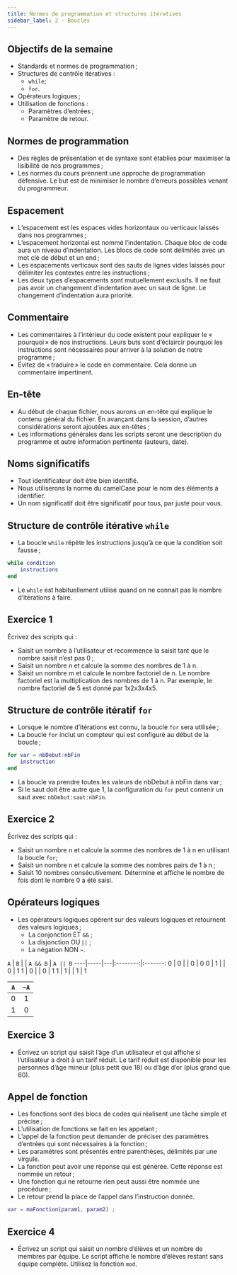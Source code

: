 ```yaml
---
title: Normes de programmation et structures itératives
sidebar_label: 2 - Boucles
---
```


## Objectifs de la semaine
* Standards et normes de programmation ;
* Structures de contrôle itératives :
    * `while`;
    * `for`.
* Opérateurs logiques ;
* Utilisation de fonctions :
    * Paramètres d’entrées ;
    * Paramètre de retour.

## Normes de programmation
* Des règles de présentation et de syntaxe sont établies pour maximiser la lisibilité de nos programmes ;
* Les normes du cours prennent une approche de programmation défensive. Le but est de minimiser le nombre d’erreurs possibles venant du programmeur.

## Espacement
* L’espacement est les espaces vides horizontaux ou verticaux laissés dans nos programmes ;
* L’espacement horizontal est nommé l’indentation. Chaque bloc de code aura un niveau d’indentation. Les blocs de code sont délimités avec un mot clé de début et un end ;
* Les espacements verticaux sont des sauts de lignes vides laissés pour délimiter les contextes entre les instructions ;
* Les deux types d’espacements sont mutuellement exclusifs. Il ne faut pas avoir un changement d’indentation avec un saut de ligne. Le changement d’indentation aura priorité.

## Commentaire
* Les commentaires à l’intérieur du code existent pour expliquer le « pourquoi » de nos instructions. Leurs buts sont d’éclaircir pourquoi les instructions sont nécessaires pour arriver à la solution de notre programme ;
* Évitez de « traduire » le code en commentaire. Cela donne un commentaire impertinent.

## En-tête
* Au début de chaque fichier, nous aurons un en-tête qui explique le contenu général du fichier. En avançant dans la session, d’autres considérations seront ajoutées aux en-têtes ;
* Les informations générales dans les scripts seront une description du programme et autre information pertinente (auteurs, date).

## Noms significatifs
* Tout identificateur doit être bien identifié.
* Nous utiliserons la norme du camelCase pour le nom des éléments à identifier.
* Un nom significatif doit être significatif pour tous, par juste pour vous.

## Structure de contrôle itérative `while`
* La boucle `while` répète les instructions jusqu’à ce que la condition soit fausse ;

~~~MATLAB
while condition
    instructions
end
~~~

* Le `while` est habituellement utilisé quand on ne connait pas le nombre d’itérations à faire.

## Exercice 1
Écrivez des scripts qui :

* Saisit un nombre à l’utilisateur et recommence la saisit tant que le nombre saisit n’est pas 0 ;
* Saisit un nombre n et calcule la somme des nombres de 1 à n.
* Saisit un nombre m et calcule le nombre factoriel de n. Le nombre factoriel est la multiplication des nombres de 1 à n. Par exemple, le nombre factoriel de 5 est donné par 1x2x3x4x5.

## Structure de contrôle itératif `for`

* Lorsque le nombre d’itérations est connu, la boucle `for` sera utilisée ;
* La boucle `for` inclut un compteur qui est configuré au début de la boucle ;

~~~MATLAB
for var = nbDebut:nbFin
    instruction
end
~~~

* La boucle va prendre toutes les valeurs de nbDebut à nbFin dans var ;
* Si le saut doit être autre que 1, la configuration du `for` peut contenir un saut avec `nbDebut:saut:nbFin`.

## Exercice 2
Écrivez des scripts qui :

* Saisit un nombre n et calcule la somme des nombres de 1 à n en utilisant la boucle `for`;
* Saisit un nombre n et calcule la somme des nombres pairs de 1 à n ;
* Saisit 10 nombres consécutivement. Détermine et affiche le nombre de fois dont le nombre 0 a été saisi.

## Opérateurs logiques
* Les opérateurs logiques opèrent sur des valeurs logiques et retournent des valeurs logiques ;
    * La conjonction ET `&&` ;
    * La disjonction OU `||` ;
    * La négation NON `~`.

`A` | `B` |   | `A && B` | `A || B`
----|-----|---|:--------:|:-------:
0   | 0   |   | 0        | 0
0   | 1   |   | 0        | 1
1   | 0   |   | 0        | 1
1   | 1   |   | 1        | 1

`A` | `~A`
----|:---:
0   | 1
1   | 0

## Exercice 3
* Écrivez un script qui saisit l’âge d’un utilisateur et qui affiche si l’utilisateur a droit à un tarif réduit. Le tarif réduit est disponible pour les personnes d’âge mineur (plus petit que 18) ou d’âge d’or (plus grand que 60).

## Appel de fonction
* Les fonctions sont des blocs de codes qui réalisent une tâche simple et précise ;
* L’utilisation de fonctions se fait en les appelant ;
* L’appel de la fonction peut demander de préciser des paramètres d’entrées qui sont nécessaires à la fonction ;
* Les paramètres sont présentés entre parenthèses, délimités par une virgule.
* La fonction peut avoir une réponse qui est générée. Cette réponse est nommée un retour ;
* Une fonction qui ne retourne rien peut aussi être nommée une procédure ;
* Le retour prend la place de l’appel dans l’instruction donnée.

~~~MATLAB
var = maFonction(param1, param2) ;
~~~

## Exercice 4
* Écrivez un script qui saisit un nombre d’élèves et un nombre de membres par équipe. Le script affiche le nombre d’élèves restant sans équipe complète. Utilisez la fonction `mod`.